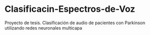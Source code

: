 # Clasificacin-Espectros-de-Voz
Proyecto de tesis. Clasificación de audio de pacientes con Parkinson utilizando redes neuronales multicapa
